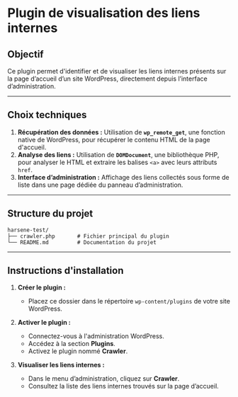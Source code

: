 # Plugin de visualisation des liens internes

## Objectif

Ce plugin permet d'identifier et de visualiser les liens internes présents sur la page d’accueil d’un site WordPress, directement depuis l’interface d’administration.

---

## Choix techniques

1. **Récupération des données :** Utilisation de **`wp_remote_get`**, une fonction native de WordPress, pour récupérer le contenu HTML de la page d'accueil.
2. **Analyse des liens :** Utilisation de **`DOMDocument`**, une bibliothèque PHP, pour analyser le HTML et extraire les balises `<a>` avec leurs attributs `href`.
3. **Interface d’administration :** Affichage des liens collectés sous forme de liste dans une page dédiée du panneau d’administration.

---

## Structure du projet

```
harsene-test/
├── crawler.php       # Fichier principal du plugin
└── README.md         # Documentation du projet
```

---

## Instructions d'installation

1. **Créer le plugin :**
    - Placez ce dossier dans le répertoire `wp-content/plugins` de votre site WordPress.

2. **Activer le plugin :**
    - Connectez-vous à l'administration WordPress.
    - Accédez à la section **Plugins**.
    - Activez le plugin nommé **Crawler**.

3. **Visualiser les liens internes :**
    - Dans le menu d’administration, cliquez sur **Crawler**.
    - Consultez la liste des liens internes trouvés sur la page d’accueil.